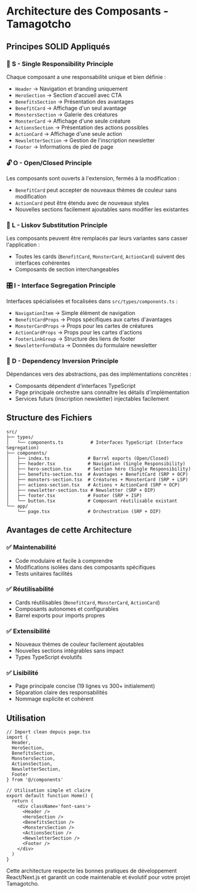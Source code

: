 # Architecture des Composants - Tamagotcho

## Principes SOLID Appliqués

### 🎯 **S - Single Responsibility Principle**
Chaque composant a une responsabilité unique et bien définie :

- `Header` → Navigation et branding uniquement
- `HeroSection` → Section d'accueil avec CTA
- `BenefitsSection` → Présentation des avantages
- `BenefitCard` → Affichage d'un seul avantage
- `MonstersSection` → Galerie des créatures
- `MonsterCard` → Affichage d'une seule créature
- `ActionsSection` → Présentation des actions possibles
- `ActionCard` → Affichage d'une seule action
- `NewsletterSection` → Gestion de l'inscription newsletter
- `Footer` → Informations de pied de page

### 🔓 **O - Open/Closed Principle**
Les composants sont ouverts à l'extension, fermés à la modification :

- `BenefitCard` peut accepter de nouveaux thèmes de couleur sans modification
- `ActionCard` peut être étendu avec de nouveaux styles
- Nouvelles sections facilement ajoutables sans modifier les existantes

### 🔄 **L - Liskov Substitution Principle**
Les composants peuvent être remplacés par leurs variantes sans casser l'application :

- Toutes les cards (`BenefitCard`, `MonsterCard`, `ActionCard`) suivent des interfaces cohérentes
- Composants de section interchangeables

### 🎛️ **I - Interface Segregation Principle**
Interfaces spécialisées et focalisées dans `src/types/components.ts` :

- `NavigationItem` → Simple élément de navigation
- `BenefitCardProps` → Props spécifiques aux cartes d'avantages
- `MonsterCardProps` → Props pour les cartes de créatures
- `ActionCardProps` → Props pour les cartes d'actions
- `FooterLinkGroup` → Structure des liens de footer
- `NewsletterFormData` → Données du formulaire newsletter

### 🔌 **D - Dependency Inversion Principle**
Dépendances vers des abstractions, pas des implémentations concrètes :

- Composants dépendent d'interfaces TypeScript
- Page principale orchestre sans connaître les détails d'implémentation
- Services futurs (inscription newsletter) injectables facilement

## Structure des Fichiers

```
src/
├── types/
│   └── components.ts          # Interfaces TypeScript (Interface Segregation)
├── components/
│   ├── index.ts              # Barrel exports (Open/Closed)
│   ├── header.tsx            # Navigation (Single Responsibility)
│   ├── hero-section.tsx      # Section héro (Single Responsibility)
│   ├── benefits-section.tsx  # Avantages + BenefitCard (SRP + OCP)
│   ├── monsters-section.tsx  # Créatures + MonsterCard (SRP + LSP)
│   ├── actions-section.tsx   # Actions + ActionCard (SRP + OCP)
│   ├── newsletter-section.tsx # Newsletter (SRP + DIP)
│   ├── footer.tsx            # Footer (SRP + ISP)
│   └── button.tsx            # Composant réutilisable existant
└── app/
    └── page.tsx              # Orchestration (SRP + DIP)
```

## Avantages de cette Architecture

### ✅ **Maintenabilité**
- Code modulaire et facile à comprendre
- Modifications isolées dans des composants spécifiques
- Tests unitaires facilités

### ✅ **Réutilisabilité**
- Cards réutilisables (`BenefitCard`, `MonsterCard`, `ActionCard`)
- Composants autonomes et configurables
- Barrel exports pour imports propres

### ✅ **Extensibilité**
- Nouveaux thèmes de couleur facilement ajoutables
- Nouvelles sections intégrables sans impact
- Types TypeScript évolutifs

### ✅ **Lisibilité**
- Page principale concise (19 lignes vs 300+ initialement)
- Séparation claire des responsabilités
- Nommage explicite et cohérent

## Utilisation

```tsx
// Import clean depuis page.tsx
import {
  Header,
  HeroSection,
  BenefitsSection,
  MonstersSection,
  ActionsSection,
  NewsletterSection,
  Footer
} from '@/components'

// Utilisation simple et claire
export default function Home() {
  return (
    <div className='font-sans'>
      <Header />
      <HeroSection />
      <BenefitsSection />
      <MonstersSection />
      <ActionsSection />
      <NewsletterSection />
      <Footer />
    </div>
  )
}
```

Cette architecture respecte les bonnes pratiques de développement React/Next.js et garantit un code maintenable et évolutif pour votre projet Tamagotcho.